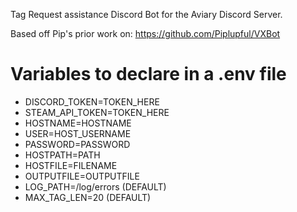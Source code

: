 Tag Request assistance Discord Bot for the Aviary Discord Server.

Based off Pip's prior work on:
https://github.com/Piplupful/VXBot

Variables to declare in a .env file
===================================
- DISCORD_TOKEN=TOKEN_HERE
- STEAM_API_TOKEN=TOKEN_HERE
- HOSTNAME=HOSTNAME
- USER=HOST_USERNAME
- PASSWORD=PASSWORD
- HOSTPATH=PATH
- HOSTFILE=FILENAME
- OUTPUTFILE=OUTPUTFILE
- LOG_PATH=/log/errors (DEFAULT)
- MAX_TAG_LEN=20 (DEFAULT)
